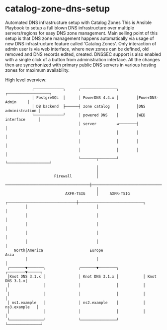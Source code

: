 # catalog-zone-dns-setup
Automated DNS infrastructure setup with Catalog Zones
This is Ansible Playbook to setup a full blown DNS infrastructure over multiple servers/regions
for easy DNS zone management.
Main selling point of this setup is that DNS zone management happens automatically via usage of 
new DNS infrastructure feature called 'Catalog Zones'. Only interaction of admin user is via web interface, where new zones can be defined, old removed and DNS records edited, created. DNSSEC support is also enabled with a single click of a button from administration interface. All the changes then are syncrhonized with primary public DNS servers in various hosting zones for maximum availability. 

High level overview:
```
            ┌─────────────┐      ┌────────────────┐        ┌───────────────────┐
            │ PostgreSQL  │      │ PowerDNS 4.4.x │        │PowerDNS-Admin     │
            │ DB backend  ├──────┤ zone catalog   │        │DNS administration │
            └─────────────┘      │ powered DNS    │        │WEB interface      │
                                 │ server         ◄────────┤                   │
                                 │                │        │                   │
                                 │                │        │                   │
                                 │                │        │                   │
                                 └───────┬────────┘        └───────────────────┘
                                         │
                                         │
                      Firewall           │
   ──────────────────────────────────────┼───────────────────────────────────── 
                                         │
                           AXFR-TSIG     │     AXFR-TSIG
         ┌───────────────────────────────┼─────────────────────────────┐
         │                               │                             │
         │                               │                             │
         │                               │                             │
         │                               │                             │
         │                               │                             │
    North│America                     Europe                         Asia
         │                               │                             │
 ┌───────▼───────┐               ┌───────▼────────┐           ┌────────▼──────┐
 │Knot DNS 3.1.x │               │ Knot DNS 3.1.x │           │ Knot DNS 3.1.x│
 │               │               │                │           │               │
 │               │               │                │           │               │
 │ ns1.example   │               │ ns2.example    │           │ ns3.example   │
 │               │               │                │           │               │
 └───────────────┘               └────────────────┘           └───────────────┘
``` 
 
 

